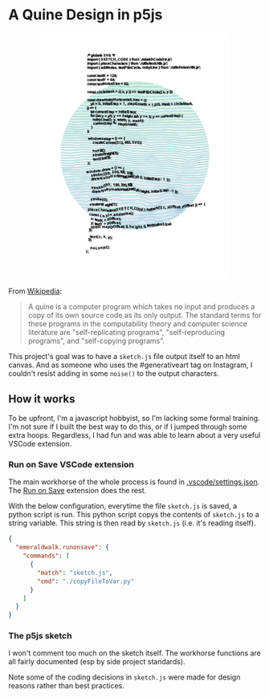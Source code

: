 # A Quine Design in p5js

<p align="center">
  <img src="readme/exampleOutput.svg" width="75%" />
</p>

From [Wikipedia](<https://en.wikipedia.org/wiki/Quine_(computing)>):

> A quine is a computer program which takes no input and produces a copy of its own source code as its only output. The standard terms for these programs in the computability theory and computer science literature are "self-replicating programs", "self-reproducing programs", and "self-copying programs".

This project's goal was to have a `sketch.js` file output itself to an html canvas. And as someone who uses the #generativeart tag on Instagram, I couldn't resist adding in some `noise()` to the output characters.

## How it works

To be upfront, I'm a javascript hobbyist, so I'm lacking some formal training. I'm not sure if I built the best way to do this, or if I jumped through some extra hoops. Regardless, I had fun and was able to learn about a very useful VSCode extension.

### Run on Save VSCode extension

The main workhorse of the whole process is found in [.vscode/settings.json](.vscode/settings.json). The [Run on Save](https://marketplace.visualstudio.com/items?itemName=emeraldwalk.RunOnSave) extension does the rest.

With the below configuration, everytime the file `sketch.js` is saved, a python script is run. This python script copys the contents of `sketch.js` to a string variable. This string is then read by `sketch.js` (i.e. it's reading itself).

```json
{
  "emeraldwalk.runonsave": {
    "commands": [
      {
        "match": "sketch.js",
        "cmd": "./copyFileToVar.py"
      }
    ]
  }
}
```

### The p5js sketch

I won't comment too much on the sketch itself. The workhorse functions are all fairly documented (esp by side project standards).

Note some of the coding decisions in `sketch.js` were made for design reasons rather than best practices.
